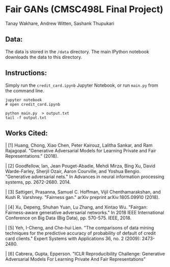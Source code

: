 # Fair GANs (CMSC498L Final Project)

Tanay Wakhare, Andrew Witten, Sashank Thupukari

## Data:

The data is stored in the `/data` directory. The main IPython notebook downloads the data to this directory. 

## Instructions:

Simply run the `credit_card.ipynb` Jupyter Notebook, or run `main.py` from the command line. 

```
jupyter notebook
# open credit_card.ipynb
```

```
python main.py  > output.txt
tail -f output.txt
```

## Works Cited:

| [1] Huang, Chong, Xiao Chen, Peter Kairouz, Lalitha Sankar, and Ram Rajagopal. "Generative Adversarial Models for Learning Private and Fair Representations." (2018).

| [2] Goodfellow, Ian, Jean Pouget-Abadie, Mehdi Mirza, Bing Xu, David Warde-Farley, Sherjil Ozair, Aaron Courville, and Yoshua Bengio. "Generative adversarial nets." In Advances in neural information processing systems, pp. 2672-2680. 2014.

| [3] Sattigeri, Prasanna, Samuel C. Hoffman, Vijil Chenthamarakshan, and Kush R. Varshney. "Fairness gan." arXiv preprint arXiv:1805.09910 (2018).

| [4] Xu, Depeng, Shuhan Yuan, Lu Zhang, and Xintao Wu. "Fairgan: Fairness-aware generative adversarial networks." In 2018 IEEE International Conference on Big Data (Big Data), pp. 570-575. IEEE, 2018.

| [5] Yeh, I-Cheng, and Che-hui Lien. "The comparisons of data mining techniques for the predictive accuracy of probability of default of credit card clients." Expert Systems with Applications 36, no. 2 (2009): 2473-2480.

| [6] Cabrera, Gupta, Epperson. "ICLR Reproducibility Challenge: Generative Adversarial Models For Learning Private And Fair Representations"

